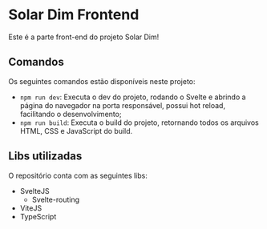 # Solar Dim Frontend

Este é a parte front-end do projeto Solar Dim!

## Comandos

Os seguintes comandos estão disponíveis neste projeto:

- `npm run dev`: Executa o dev do projeto, rodando o Svelte e abrindo a página do navegador na porta responsável, possui hot reload, facilitando o desenvolvimento;
- `npm run build`: Executa o build do projeto, retornando todos os arquivos HTML, CSS e JavaScript do build.

## Libs utilizadas

O repositório conta com as seguintes libs:

- SvelteJS
  - Svelte-routing
- ViteJS
- TypeScript